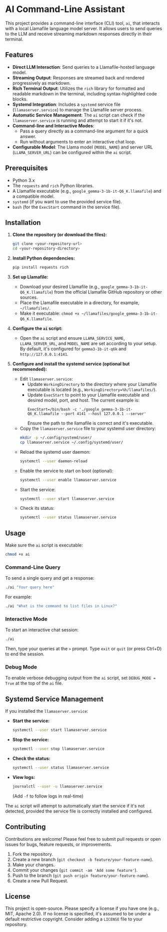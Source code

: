 # AI Command-Line Assistant

This project provides a command-line interface (CLI) tool, `ai`, that interacts with a local Llamafile language model server. It allows users to send queries to the LLM and receive streaming markdown responses directly in their terminal.

## Features

*   **Direct LLM Interaction**: Send queries to a Llamafile-hosted language model.
*   **Streaming Output**: Responses are streamed back and rendered progressively as markdown.
*   **Rich Terminal Output**: Utilizes the `rich` library for formatted and readable markdown in the terminal, including syntax-highlighted code blocks.
*   **Systemd Integration**: Includes a `systemd` service file (`llamaserver.service`) to manage the Llamafile server process.
*   **Automatic Service Management**: The `ai` script can check if the `llamaserver.service` is running and attempt to start it if it's not.
*   **Command-line and Interactive Modes**:
    *   Pass a query directly as a command-line argument for a quick answer.
    *   Run without arguments to enter an interactive chat loop.
*   **Configurable Model**: The Llama model (`MODEL_NAME`) and server URL (`LLAMA_SERVER_URL`) can be configured within the `ai` script.

## Prerequisites

*   Python 3.x
*   The `requests` and `rich` Python libraries.
*   A Llamafile executable (e.g., `google_gemma-3-1b-it-Q6_K.llamafile`) and a compatible model.
*   `systemd` (if you want to use the provided service file).
*   `bash` (for the `ExecStart` command in the service file).

## Installation

1.  **Clone the repository (or download the files):**
    ```bash
    git clone <your-repository-url>
    cd <your-repository-directory>
    ```

2.  **Install Python dependencies:**
    ```bash
    pip install requests rich
    ```

3.  **Set up Llamafile:**
    *   Download your desired Llamafile (e.g., `google_gemma-3-1b-it-Q6_K.llamafile`) from the official Llamafile GitHub repository or other sources.
    *   Place the Llamafile executable in a directory, for example, `~/llamafiles/`.
    *   Make it executable: `chmod +x ~/llamafiles/google_gemma-3-1b-it-Q6_K.llamafile`.

4.  **Configure the `ai` script:**
    *   Open the `ai` script and ensure `LLAMA_SERVICE_NAME`, `LLAMA_SERVER_URL`, and `MODEL_NAME` are set according to your setup. By default, it's configured for `gemma3-1b-it-q6k` and `http://127.0.0.1:4141`.

5.  **Configure and install the systemd service (optional but recommended):**
    *   Edit `llamaserver.service`:
        *   Update `WorkingDirectory` to the directory where your Llamafile executable is located (e.g., `WorkingDirectory=%h/llamafiles/`).
        *   Update `ExecStart` to point to your Llamafile executable and desired model, port, and host. The current example is:
            ```
            ExecStart=/bin/bash -c './google_gemma-3-1b-it-Q6_K.llamafile --port 4141 --host 127.0.0.1 --server'
            ```
            Ensure the path to the llamafile is correct and it's executable.
    *   Copy the `llamaserver.service` file to your systemd user directory:
        ```bash
        mkdir -p ~/.config/systemd/user/
        cp llamaserver.service ~/.config/systemd/user/
        ```
    *   Reload the systemd user daemon:
        ```bash
        systemctl --user daemon-reload
        ```
    *   Enable the service to start on boot (optional):
        ```bash
        systemctl --user enable llamaserver.service
        ```
    *   Start the service:
        ```bash
        systemctl --user start llamaserver.service
        ```
    *   Check its status:
        ```bash
        systemctl --user status llamaserver.service
        ```

## Usage

Make sure the `ai` script is executable:
```bash
chmod +x ai
```

### Command-Line Query

To send a single query and get a response:
```bash
./ai "Your query here"
```
For example:
```bash
./ai "What is the command to list files in Linux?"
```

### Interactive Mode

To start an interactive chat session:
```bash
./ai
```
Then, type your queries at the `>` prompt. Type `exit` or `quit` (or press Ctrl+D) to end the session.

### Debug Mode

To enable verbose debugging output from the `ai` script, set `DEBUG_MODE = True` at the top of the `ai` file.

## Systemd Service Management

If you installed the `llamaserver.service`:

*   **Start the service:**
    ```bash
    systemctl --user start llamaserver.service
    ```
*   **Stop the service:**
    ```bash
    systemctl --user stop llamaserver.service
    ```
*   **Check the status:**
    ```bash
    systemctl --user status llamaserver.service
    ```
*   **View logs:**
    ```bash
    journalctl --user -u llamaserver.service
    ```
    (Add `-f` to follow logs in real-time)

The `ai` script will attempt to automatically start the service if it's not detected, provided the service file is correctly installed and configured.

## Contributing

Contributions are welcome! Please feel free to submit pull requests or open issues for bugs, feature requests, or improvements.

1.  Fork the repository.
2.  Create a new branch (`git checkout -b feature/your-feature-name`).
3.  Make your changes.
4.  Commit your changes (`git commit -am 'Add some feature'`).
5.  Push to the branch (`git push origin feature/your-feature-name`).
6.  Create a new Pull Request.

## License

This project is open-source. Please specify a license if you have one (e.g., MIT, Apache 2.0). If no license is specified, it's assumed to be under a default restrictive copyright.
Consider adding a `LICENSE` file to your repository.
